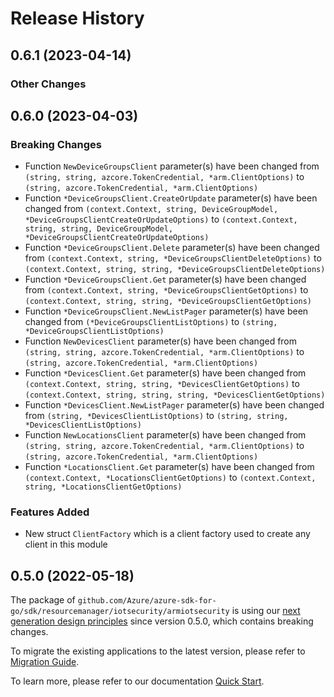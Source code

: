 # Release History

## 0.6.1 (2023-04-14)
### Other Changes


## 0.6.0 (2023-04-03)
### Breaking Changes

- Function `NewDeviceGroupsClient` parameter(s) have been changed from `(string, string, azcore.TokenCredential, *arm.ClientOptions)` to `(string, azcore.TokenCredential, *arm.ClientOptions)`
- Function `*DeviceGroupsClient.CreateOrUpdate` parameter(s) have been changed from `(context.Context, string, DeviceGroupModel, *DeviceGroupsClientCreateOrUpdateOptions)` to `(context.Context, string, string, DeviceGroupModel, *DeviceGroupsClientCreateOrUpdateOptions)`
- Function `*DeviceGroupsClient.Delete` parameter(s) have been changed from `(context.Context, string, *DeviceGroupsClientDeleteOptions)` to `(context.Context, string, string, *DeviceGroupsClientDeleteOptions)`
- Function `*DeviceGroupsClient.Get` parameter(s) have been changed from `(context.Context, string, *DeviceGroupsClientGetOptions)` to `(context.Context, string, string, *DeviceGroupsClientGetOptions)`
- Function `*DeviceGroupsClient.NewListPager` parameter(s) have been changed from `(*DeviceGroupsClientListOptions)` to `(string, *DeviceGroupsClientListOptions)`
- Function `NewDevicesClient` parameter(s) have been changed from `(string, string, azcore.TokenCredential, *arm.ClientOptions)` to `(string, azcore.TokenCredential, *arm.ClientOptions)`
- Function `*DevicesClient.Get` parameter(s) have been changed from `(context.Context, string, string, *DevicesClientGetOptions)` to `(context.Context, string, string, string, *DevicesClientGetOptions)`
- Function `*DevicesClient.NewListPager` parameter(s) have been changed from `(string, *DevicesClientListOptions)` to `(string, string, *DevicesClientListOptions)`
- Function `NewLocationsClient` parameter(s) have been changed from `(string, string, azcore.TokenCredential, *arm.ClientOptions)` to `(string, azcore.TokenCredential, *arm.ClientOptions)`
- Function `*LocationsClient.Get` parameter(s) have been changed from `(context.Context, *LocationsClientGetOptions)` to `(context.Context, string, *LocationsClientGetOptions)`

### Features Added

- New struct `ClientFactory` which is a client factory used to create any client in this module


## 0.5.0 (2022-05-18)

The package of `github.com/Azure/azure-sdk-for-go/sdk/resourcemanager/iotsecurity/armiotsecurity` is using our [next generation design principles](https://azure.github.io/azure-sdk/general_introduction.html) since version 0.5.0, which contains breaking changes.

To migrate the existing applications to the latest version, please refer to [Migration Guide](https://aka.ms/azsdk/go/mgmt/migration).

To learn more, please refer to our documentation [Quick Start](https://aka.ms/azsdk/go/mgmt).